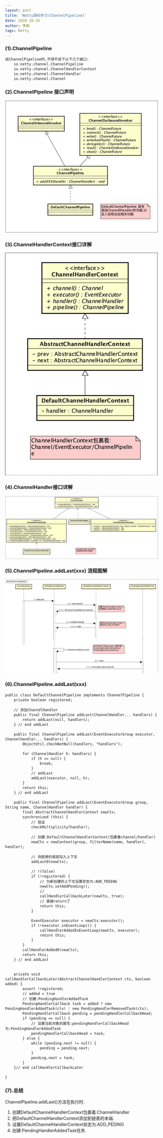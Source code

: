 ```yaml
---
layout: post
title: 'Netty源码学习(ChannelPipeline)'
date: 2020-10-26
author: 李新
tags: Netty
---
```


### (1).ChannelPipeline
    说ChannelPipeline时,不得不说下以下几个接口:
        io.netty.channel.ChannelPipeline 
        io.netty.channel.ChannelHandlerContext 
        io.netty.channel.ChannelHandler 
        io.netty.channel.Channel

### (2).ChannelPipeline 接口声明
!["ChannelPipeline接口声明"](/assets/netty/imgs/ChannelPipeline.png)

### (3).ChannelHandlerContext接口详解
!["ChannelHandlerContext接口详解"](/assets/netty/imgs/ChannelHandlerContext.png)

### (4).ChannelHandler接口详解
!["ChannelHandler接口详解"](/assets/netty/imgs/ChannelHandler.png)

### (5).ChannelPipeline.addLast(xxx) 流程图解
!["ChannelPipeline.addLast(xxx) 流程图解"](/assets/netty/imgs/ChannelPipeline-addLast.png)

### (6).ChannelPipeline.addLast(xxx)
```
public class DefaultChannelPipeline implements ChannelPipeline {
    private boolean registered;
    
    // 添加ChanndlHandler
    public final ChannelPipeline addLast(ChannelHandler... handlers) {
        return addLast(null, handlers);
    } // end addLast
    
    public final ChannelPipeline addLast(EventExecutorGroup executor, ChannelHandler... handlers) {
        ObjectUtil.checkNotNull(handlers, "handlers");

        for (ChannelHandler h: handlers) {
            if (h == null) {
                break;
            }
            // addLast
            addLast(executor, null, h);
        }
        return this;
    } // end addLast
    
    public final ChannelPipeline addLast(EventExecutorGroup group, String name, ChannelHandler handler) {
        final AbstractChannelHandlerContext newCtx;
        synchronized (this) {
            // 验证
            checkMultiplicity(handler);

            // 创建:DefaultChannelHandlerContext(包裹着channel/handler)
            newCtx = newContext(group, filterName(name, handler), handler);

            // 向链表的尾部加入上下文
            addLast0(newCtx);

            // !(false)
            if (!registered) { 
                // 为新创建的上下文设置状态为:ADD_PEDING
                newCtx.setAddPending();
                // 
                callHandlerCallbackLater(newCtx, true);
                // 直接return了
                return this;
            }

            EventExecutor executor = newCtx.executor();
            if (!executor.inEventLoop()) {
                callHandlerAddedInEventLoop(newCtx, executor);
                return this;
            }
        }
        callHandlerAdded0(newCtx);
        return this;
    } // end addLast
    
    
    private void callHandlerCallbackLater(AbstractChannelHandlerContext ctx, boolean added) {
        assert !registered;
        // added = true
        // 创建:PendingHandlerAddedTask
        PendingHandlerCallback task = added ? new PendingHandlerAddedTask(ctx) : new PendingHandlerRemovedTask(ctx);
        PendingHandlerCallback pending = pendingHandlerCallbackHead;
        if (pending == null) {
            // 设置当前对象的属性:pendingHandlerCallbackHead为:PendingHandlerAddedTask
            pendingHandlerCallbackHead = task;
        } else {
            while (pending.next != null) {
                pending = pending.next;
            }
            pending.next = task;
        }
    }// end callHandlerCallbackLater
    
}
```

### (7).总结
ChannelPipeline.addLast()方法在执行时.
1. 创建DefaultChannelHandlerContext包裹着:ChannelHandler
2. 把DefaultChannelHandlerContext添加到链表的末端.
3. 设置DefaultChannelHandlerContext状态为:ADD_PEDING
4. 创建:PendingHandlerAddedTask任务.